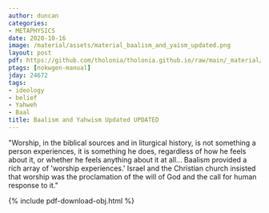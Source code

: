 ```yaml
---
author: duncan
categories:
- METAPHYSICS
date: 2020-10-16
image: /material/assets/material_baalism_and_yaism_updated.png
layout: post
pdf: https://github.com/tholonia/tholonia.github.io/raw/main/_material/assets/material_baalism_and_yaism_updated.pdf
ptags: [nokwgen-manual]
jday: 24672
tags:
- ideology
- belief
- Yahweh
- Baal
title: Baalism and Yahwism Updated UPDATED
---
```


"Worship, in the biblical sources and in liturgical history, is not something a person experiences, it is something he does, regardless of how he feels about it, or whether he feels anything about it at all... Baalism provided a rich array of 'worship experiences.' Israel and the Christian church insisted that worship was the proclamation of the will of God and the call for human response to it."

<!--more-->

{% include pdf-download-obj.html %}
